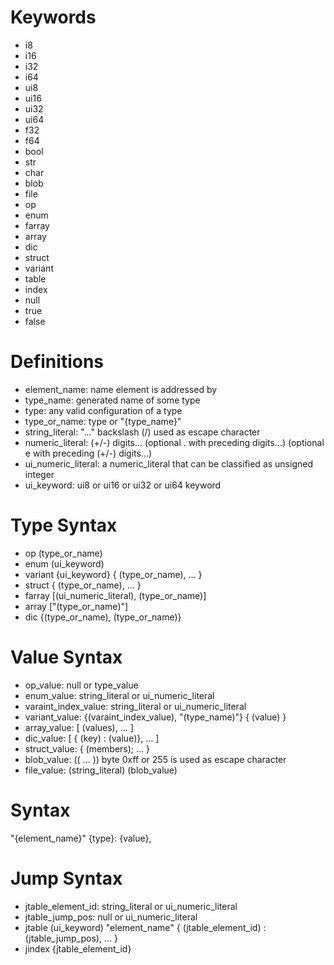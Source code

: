 # Keywords
- i8
- i16
- i32
- i64
- ui8
- ui16
- ui32
- ui64
- f32
- f64
- bool
- str
- char
- blob
- file
- op
- enum
- farray
- array
- dic
- struct
- variant
- table
- index
- null
- true
- false

# Definitions
- element_name: name element is addressed by
- type_name: generated name of some type
- type: any valid configuration of a type 
- type_or_name: type or "{type_name}"
- string_literal: "..." backslash (/) used as escape character
- numeric_literal: (+/-) digits... (optional . with preceding digits...) (optional e with preceding (+/-) digits...)  
- ui_numeric_literal: a numeric_literal that can be classified as unsigned integer
- ui_keyword: ui8 or ui16 or ui32 or ui64 keyword


# Type Syntax
- op (type_or_name)
- enum (ui_keyword) 
- variant {ui_keyword} { (type_or_name), ... }
- struct { (type_or_name), ... }
- farray [(ui_numeric_literal), (type_or_name)]
- array ["(type_or_name)"]
- dic {(type_or_name), (type_or_name)}


# Value Syntax
- op_value: null or type_value
- enum_value: string_literal or ui_numeric_literal
- varaint_index_value: string_literal or ui_numeric_literal
- variant_value: {(varaint_index_value), "(type_name)"} { (value) }
- array_value: [ (values), ... ]
- dic_value: [ { (key) : (value)}, ... ]
- struct_value: { (members); ... }
- blob_value: (( ... )) byte 0xff or 255 is used as escape character
- file_value: (string_literal) (blob_value) 

# Syntax 
"{element_name}" {type}: {value},

# Jump Syntax
- jtable_element_id: string_literal or ui_numeric_literal
- jtable_jump_pos: null or ui_numeric_literal
- jtable (ui_keyword) "element_name" { (jtable_element_id) : (jtable_jump_pos), ... }
- jindex {jtable_element_id}